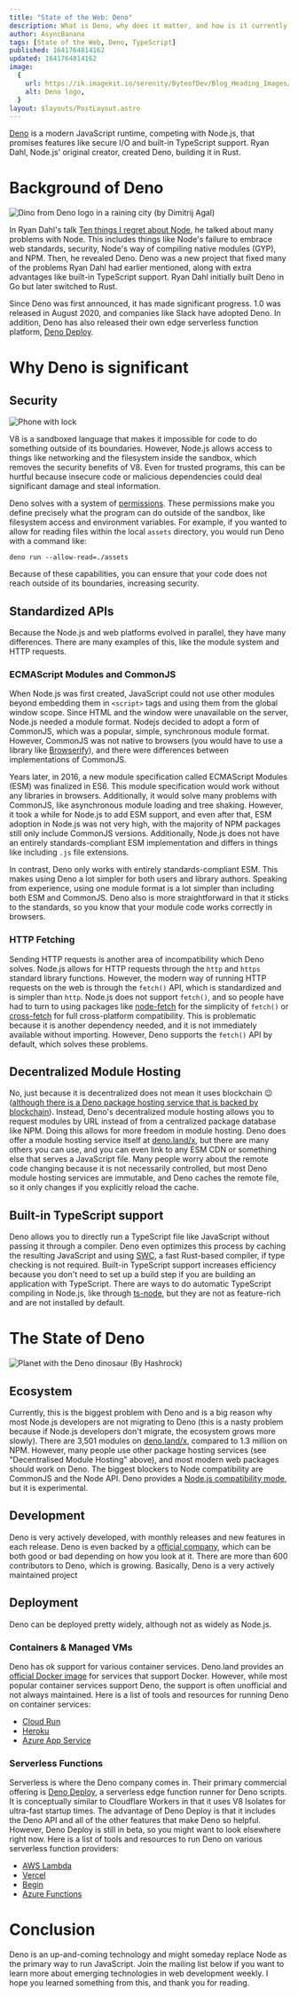 ```yaml
---
title: "State of the Web: Deno"
description: What is Deno, why does it matter, and how is it currently used for server-side JavaScript?
author: AsyncBanana
tags: [State of the Web, Deno, TypeScript]
published: 1641764814162
updated: 1641764814162
image:
  {
    url: https://ik.imagekit.io/serenity/ByteofDev/Blog_Heading_Images/State_of_the_Web_Deno,
    alt: Deno logo,
  }
layout: $layouts/PostLayout.astro
---
```

[Deno](https://deno.land/) is a modern JavaScript runtime, competing with Node.js, that promises features like secure I/O and built-in TypeScript support. Ryan Dahl, Node.js' original creator, created Deno, building it in Rust.

# Background of Deno

![Dino from Deno logo in a raining city (by Dimitrij Agal)](https://ik.imagekit.io/serenity/ByteofDev/Blog_Content_Images/deno_city)

In Ryan Dahl's talk [Ten things I regret about Node](https://www.youtube.com/watch?v=M3BM9TB-8yA), he talked about many problems with Node. This includes things like Node's failure to embrace web standards, security, Node's way of compiling native modules (GYP), and NPM. Then, he revealed Deno. Deno was a new project that fixed many of the problems Ryan Dahl had earlier mentioned, along with extra advantages like built-in TypeScript support. Ryan Dahl initially built Deno in Go but later switched to Rust.

Since Deno was first announced, it has made significant progress. 1.0 was released in August 2020, and companies like Slack have adopted Deno. In addition, Deno has also released their own edge serverless function platform, [Deno Deploy](https://deno.com/deploy).

# Why Deno is significant

## Security

![Phone with lock](https://ik.imagekit.io/serenity/ByteofDev/Blog_Content_Images/phone_security)

V8 is a sandboxed language that makes it impossible for code to do something outside of its boundaries. However, Node.js allows access to things like networking and the filesystem inside the sandbox, which removes the security benefits of V8. Even for trusted programs, this can be hurtful because insecure code or malicious dependencies could deal significant damage and steal information.

Deno solves with a system of [permissions](https://deno.land/manual@v1.17.1/getting_started/permissions). These permissions make you define precisely what the program can do outside of the sandbox, like filesystem access and environment variables. For example, if you wanted to allow for reading files within the local `assets` directory, you would run Deno with a command like:

```
deno run --allow-read=./assets
```
Because of these capabilities, you can ensure that your code does not reach outside of its boundaries, increasing security.

## Standardized APIs

Because the Node.js and web platforms evolved in parallel, they have many differences. There are many examples of this, like the module system and HTTP requests.

### ECMAScript Modules and CommonJS

When Node.js was first created, JavaScript could not use other modules beyond embedding them in `<script>` tags and using them from the global window scope. Since HTML and the window were unavailable on the server, Node.js needed a module format. Nodejs decided to adopt a form of CommonJS, which was a popular, simple, synchronous module format. However, CommonJS was not native to browsers (you would have to use a library like [Browserify](https://browserify.org/)), and there were differences between implementations of CommonJS.

Years later, in 2016, a new module specification called ECMAScript Modules (ESM) was finalized in ES6. This module specification would work without any libraries in browsers. Additionally, it would solve many problems with CommonJS, like asynchronous module loading and tree shaking. However, it took a while for Node.js to add ESM support, and even after that, ESM adoption in Node.js was not very high, with the majority of NPM packages still only include CommonJS versions. Additionally, Node.js does not have an entirely standards-compliant ESM implementation and differs in things like including `.js` file extensions.

In contrast, Deno only works with entirely standards-compliant ESM. This makes using Deno a lot simpler for both users and library authors. Speaking from experience, using one module format is a lot simpler than including both ESM and CommonJS. Deno also is more straightforward in that it sticks to the standards, so you know that your module code works correctly in browsers.

### HTTP Fetching

Sending HTTP requests is another area of incompatibility which Deno solves. Node.js allows for HTTP requests through the `http` and `https` standard library functions. However, the modern way of running HTTP requests on the web is through the `fetch()` API, which is standardized and is simpler than `http`. Node.js does not support `fetch()`, and so people have had to turn to using packages like [node-fetch](https://www.npmjs.com/package/node-fetch) for the simplicity of `fetch()` or [cross-fetch](https://www.npmjs.com/package/cross-fetch) for full cross-platform compatibility. This is problematic because it is another dependency needed, and it is not immediately available without importing. However, Deno supports the `fetch()` API by default, which solves these problems.

## Decentralized Module Hosting

No, just because it is decentralized does not mean it uses blockchain 😉 ([although there is a Deno package hosting service that is backed by blockchain](https://nest.land/)). Instead, Deno's decentralized module hosting allows you to request modules by URL instead of from a centralized package database like NPM. Doing this allows for more freedom in module hosting. Deno does offer a module hosting service itself at [deno.land/x](https://deno.land/x), but there are many others you can use, and you can even link to any ESM CDN or something else that serves a JavaScript file. Many people worry about the remote code changing because it is not necessarily controlled, but most Deno module hosting services are immutable, and Deno caches the remote file, so it only changes if you explicitly reload the cache.

## Built-in TypeScript support

Deno allows you to directly run a TypeScript file like JavaScript without passing it through a compiler. Deno even optimizes this process by caching the resulting JavaScript and using [SWC](https://swc.rs/), a fast Rust-based compiler, if type checking is not required. Built-in TypeScript support increases efficiency because you don't need to set up a build step if you are building an application with TypeScript. There are ways to do automatic TypeScript compiling in Node.js, like through [ts-node](https://www.npmjs.com/package/ts-node), but they are not as feature-rich and are not installed by default.

# The State of Deno

![Planet with the Deno dinosaur (By Hashrock)](https://ik.imagekit.io/serenity/ByteofDev/Blog_Content_Images/deno_planet)

## Ecosystem

Currently, this is the biggest problem with Deno and is a big reason why most Node.js developers are not migrating to Deno (this is a nasty problem because if Node.js developers don't migrate, the ecosystem grows more slowly). There are 3,501 modules on [deno.land/x](https://deno.land/x), compared to 1.3 million on NPM. However, many people use other package hosting services (see "Decentralised Module Hosting" above), and most modern web packages should work on Deno. The biggest blockers to Node compatibility are CommonJS and the Node API. Deno provides a [Node.js compatibility mode](https://deno.land/manual@v1.17.2/npm_nodejs/compatibility_mode), but it is experimental.

## Development

Deno is very actively developed, with monthly releases and new features in each release. Deno is even backed by a [official company](https://deno.com/blog/the-deno-company), which can be both good or bad depending on how you look at it. There are more than 600 contributors to Deno, which is growing. Basically, Deno is a very actively maintained project

## Deployment

Deno can be deployed pretty widely, although not as widely as Node.js.

### Containers &  Managed VMs

Deno has ok support for various container services. Deno.land provides an [official Docker image](https://hub.docker.com/r/denoland/deno) for services that support Docker. However, while most popular container services support Deno, the support is often unofficial and not always maintained. Here is a list of tools and resources for running Deno on container services:

- [Cloud Run](https://medium.com/google-cloud/deno-on-cloud-run-89ae64d1664d)
- [Heroku](https://github.com/chibat/heroku-buildpack-deno)
- [Azure App Service](https://docs.microsoft.com/en-us/azure/developer/javascript/tutorial/deploy-deno-app-azure-app-service-azure-cli)

### Serverless Functions

Serverless is where the Deno company comes in. Their primary commercial offering is [Deno Deploy](https://deno.com/deploy), a serverless edge function runner for Deno scripts. It is conceptually similar to Cloudflare Workers in that it uses V8 Isolates for ultra-fast startup times. The advantage of Deno Deploy is that it includes the Deno API and all of the other features that make Deno so helpful. However, Deno Deploy is still in beta, so you might want to look elsewhere right now. Here is a list of tools and resources to run Deno on various serverless function providers:

- [AWS Lambda](https://github.com/hayd/deno-lambda)
- [Vercel](https://github.com/lucacasonato/now-deno)
- [Begin](https://blog.begin.com/posts/2019-12-20-deno-runtime-support-for-architect)
- [Azure Functions](https://github.com/anthonychu/azure-functions-deno-worker)

# Conclusion

Deno is an up-and-coming technology and might someday replace Node as the primary way to run JavaScript. Join the mailing list below if you want to learn more about emerging technologies in web development weekly. I hope you learned something from this, and thank you for reading.
